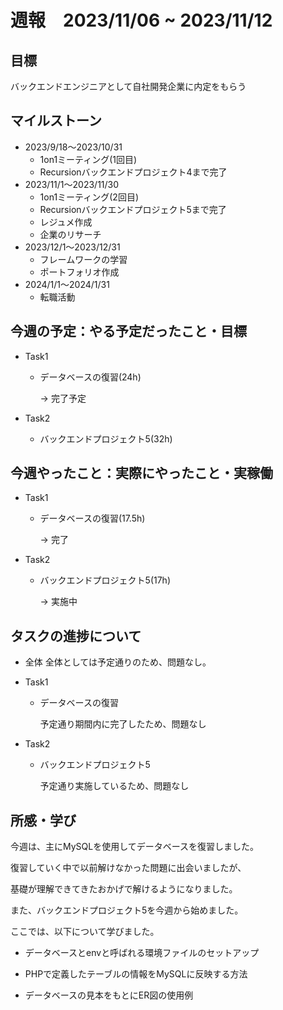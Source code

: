 # 週報　2023/11/06 ~ 2023/11/12

## 目標
バックエンドエンジニアとして自社開発企業に内定をもらう

## マイルストーン
- 2023/9/18〜2023/10/31
    - 1on1ミーティング(1回目)
    - Recursionバックエンドプロジェクト4まで完了
- 2023/11/1〜2023/11/30
    - 1on1ミーティング(2回目)
    - Recursionバックエンドプロジェクト5まで完了
    - レジュメ作成
    - 企業のリサーチ
- 2023/12/1〜2023/12/31
    - フレームワークの学習
    - ポートフォリオ作成
- 2024/1/1〜2024/1/31
    - 転職活動

## 今週の予定：やる予定だったこと・目標
- Task1
    - データベースの復習(24h)

        → 完了予定

- Task2
    - バックエンドプロジェクト5(32h)

## 今週やったこと：実際にやったこと・実稼働
- Task1

    - データベースの復習(17.5h)

        → 完了

- Task2

    - バックエンドプロジェクト5(17h)

        → 実施中

## タスクの進捗について
- 全体
    全体としては予定通りのため、問題なし。

- Task1
    - データベースの復習

        予定通り期間内に完了したため、問題なし

- Task2
    - バックエンドプロジェクト5

        予定通り実施しているため、問題なし

## 所感・学び
今週は、主にMySQLを使用してデータベースを復習しました。

復習していく中で以前解けなかった問題に出会いましたが、

基礎が理解できてきたおかげで解けるようになりました。

また、バックエンドプロジェクト5を今週から始めました。

ここでは、以下について学びました。

- データベースとenvと呼ばれる環境ファイルのセットアップ

- PHPで定義したテーブルの情報をMySQLに反映する方法

- データベースの見本をもとにER図の使用例